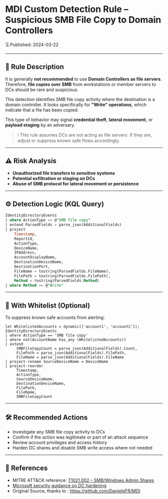 # MDI Custom Detection Rule – Suspicious SMB File Copy to Domain Controllers  
🗓️ Published: 2024-03-22  

---

## 💍 Rule Description

It is generally **not recommended** to use **Domain Controllers as file servers**. Therefore, **file copies over SMB** from workstations or member servers to DCs should be rare and suspicious.

This detection identifies SMB file copy activity where the destination is a domain controller. It looks specifically for **"Write" operations**, which indicate that a file has been copied.

This type of behavior may signal **credential theft**, **lateral movement**, or **payload staging** by an adversary.

> ℹ️ This rule assumes DCs are not acting as file servers. If they are, adjust or suppress known safe flows accordingly.

---

## ⚠️ Risk Analysis

- **Unauthorized file transfers to sensitive systems**  
- **Potential exfiltration or staging on DCs**  
- **Abuse of SMB protocol for lateral movement or persistence**

---

## ⚙️ Detection Logic (KQL Query)

```sql
IdentityDirectoryEvents
| where ActionType == @"SMB file copy"
| extend ParsedFields = parse_json(AdditionalFields)
| project
    Timestamp,
    ReportId,
    ActionType,
    DeviceName,
    IPAddress,
    AccountDisplayName,
    DestinationDeviceName,
    DestinationPort,
    FileName = tostring(ParsedFields.FileName),
    FilePath = tostring(ParsedFields.FilePath),
    Method = tostring(ParsedFields.Method)
| where Method == @"Write"
```

---

## 🚫 With Whitelist (Optional)

To suppress known safe accounts from alerting:

```kusto
let WhitelistedAccounts = dynamic(['account1', 'account2']);
IdentityDirectoryEvents
| where ActionType == 'SMB file copy'
| where not(AccountName has_any (WhitelistedAccounts))
| extend 
     SMBFileCopyCount = parse_json(AdditionalFields).Count,
     FilePath = parse_json(AdditionalFields).FilePath,
     FileName = parse_json(AdditionalFields).FileName
| project-rename SourceDeviceName = DeviceName
| project-reorder
     Timestamp,
     ActionType,
     SourceDeviceName,
     DestinationDeviceName,
     FilePath,
     FileName,
     SMBFileCopyCount
```

---

## 🛠️ Recommended Actions

- Investigate any SMB file copy activity to DCs
- Confirm if the action was legitimate or part of an attack sequence
- Review account privileges and access history
- Harden DC shares and disable SMB write access where not needed

---

## 💎 References

- MITRE ATT&CK reference: [T1021.002 – SMB/Windows Admin Shares](https://attack.mitre.org/techniques/T1021/002/)  
- [Microsoft security guidance on DC hardening](https://learn.microsoft.com/en-us/windows-server/identity/ad-ds/plan/security-best-practices/ad-security-best-practices)
- Original Source, thanks to : https://github.com/DanielpFR/MDI